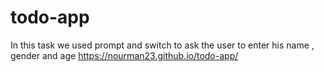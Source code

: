 # todo-app

In this task we used prompt and switch to ask the user to enter his name , gender and age
https://nourman23.github.io/todo-app/
